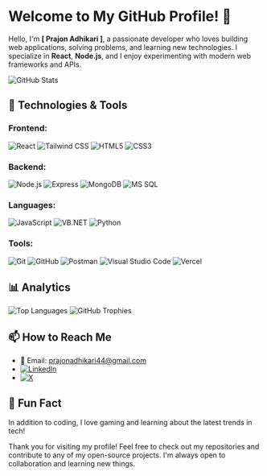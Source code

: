 # Welcome to My GitHub Profile! 👋

Hello, I'm **[ Prajon Adhikari ]**, a passionate developer who loves building web applications, solving problems, and learning new technologies. I specialize in **React**, **Node.js**, and I enjoy experimenting with modern web frameworks and APIs.

![GitHub Stats](https://github-readme-stats.vercel.app/api?username=Prajon-Adhikari&show_icons=true&hide_title=true&hide=prs&count_private=true&theme=radical)

## 🚀 Technologies & Tools

### Frontend:
![React](https://img.shields.io/badge/React-61DAFB?style=flat-square&logo=react&logoColor=black)
![Tailwind CSS](https://img.shields.io/badge/Tailwind%20CSS-06B6D4?style=flat-square&logo=tailwind-css&logoColor=white)
![HTML5](https://img.shields.io/badge/HTML5-E34F26?style=flat-square&logo=html5&logoColor=white)
![CSS3](https://img.shields.io/badge/CSS3-1572B6?style=flat-square&logo=css3&logoColor=white)

### Backend:
![Node.js](https://img.shields.io/badge/Node.js-339933?style=flat-square&logo=node.js&logoColor=white)
![Express](https://img.shields.io/badge/Express-000000?style=flat-square&logo=express&logoColor=white)
![MongoDB](https://img.shields.io/badge/MongoDB-47A248?style=flat-square&logo=mongodb&logoColor=white)
![MS SQL](https://img.shields.io/badge/MS%20SQL-CC2927?style=flat-square&logo=microsoft-sql-server&logoColor=white)

### Languages:
![JavaScript](https://img.shields.io/badge/JavaScript-F7DF1E?style=flat-square&logo=javascript&logoColor=black)
![VB.NET](https://img.shields.io/badge/VB.NET-5E2C5B?style=flat-square&logo=.net&logoColor=white)
![Python](https://img.shields.io/badge/Python-3776AB?style=flat-square&logo=python&logoColor=white)

### Tools:
![Git](https://img.shields.io/badge/Git-F05032?style=flat-square&logo=git&logoColor=white)
![GitHub](https://img.shields.io/badge/GitHub-181717?style=flat-square&logo=github&logoColor=white)
![Postman](https://img.shields.io/badge/Postman-FF6C37?style=flat-square&logo=postman&logoColor=white)
![Visual Studio Code](https://img.shields.io/badge/Visual%20Studio%20Code-007ACC?style=flat-square&logo=visual-studio-code&logoColor=white)
![Vercel](https://img.shields.io/badge/Vercel-000000?style=flat-square&logo=vercel&logoColor=white)

## 📊 Analytics

![Top Languages](https://github-readme-stats.vercel.app/api/top-langs/?username=Prajon-Adhikari&layout=compact&theme=radical)
![GitHub Trophies](https://github-profile-trophy.vercel.app/?username=Prajon-Adhikari&theme=radical&column=5)

## 📫 How to Reach Me

- 📧 Email: [prajonadhikari44@gmail.com](mailto:prajonadhikari44@gmail.com)  
- [![LinkedIn](https://img.shields.io/badge/-LinkedIn-0A66C2?style=flat-square&logo=linkedin&logoColor=white)](www.linkedin.com/in/prajon-adhikari-49869733a)  
- [![X](https://img.shields.io/badge/-000000?style=flat-square&logo=x&logoColor=white)](https://twitter.com/yourusername)

  
## 💬 Fun Fact

In addition to coding, I love gaming and learning about the latest trends in tech!

Thank you for visiting my profile! Feel free to check out my repositories and contribute to any of my open-source projects. I'm always open to collaboration and learning new things.
